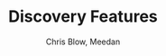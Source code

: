 ---
title: Discovery Features
kind: article
tags: [documentation, features]
created_at: 2010/9/18
excerpt: The discovery feature includes aspects of finding and searching through Open Educational Resources, using directories, hierarchies, but also faceted and plain text search. 
image: idea.png
keywords:
author: Chris Blow, Meedan
flickr_set: 72157624424910110
delicious_tags: feature_discovery
---